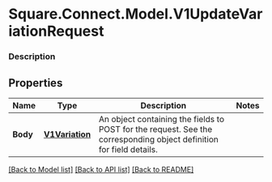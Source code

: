 # Square.Connect.Model.V1UpdateVariationRequest

### Description



## Properties

Name | Type | Description | Notes
------------ | ------------- | ------------- | -------------
**Body** | [**V1Variation**](V1Variation.md) | An object containing the fields to POST for the request.  See the corresponding object definition for field details. | 



[[Back to Model list]](../README.md#documentation-for-models) [[Back to API list]](../README.md#documentation-for-api-endpoints) [[Back to README]](../README.md)

